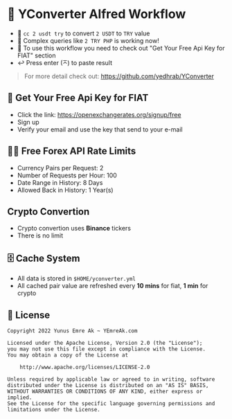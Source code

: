 # 💱 YConverter Alfred Workflow

- 💚 `cc 2 usdt try` to convert `2 USDT` to `TRY` value
- 🎉 Complex queries like `2 TRY PHP` is working now!
- 🔐 To use this workflow you need to check out "Get Your Free Api Key for FIAT" section
- ↩️ Press enter (⌅) to paste result

> For more detail check out: https://github.com/yedhrab/YConverter

## 🔑 Get Your Free Api Key for FIAT

- Click the link: https://openexchangerates.org/signup/free
- Sign up
- Verify your email and use the key that send to your e-mail

## 👮‍♂️ Free Forex API Rate Limits

- Currency Pairs per Request: 2
- Number of Requests per Hour: 100
- Date Range in History: 8 Days
- Allowed Back in History: 1 Year(s)

## Crypto Convertion

- Crypto convertion uses **Binance** tickers
- There is no limit

## 🗄 Cache System

- All data is stored in `$HOME/yconverter.yml`
- All cached pair value are refreshed every **10 mins** for fiat, **1 min** for crypto

## 🪪  License

```
Copyright 2022 Yunus Emre Ak ~ YEmreAk.com

Licensed under the Apache License, Version 2.0 (the "License");
you may not use this file except in compliance with the License.
You may obtain a copy of the License at

    http://www.apache.org/licenses/LICENSE-2.0

Unless required by applicable law or agreed to in writing, software
distributed under the License is distributed on an "AS IS" BASIS,
WITHOUT WARRANTIES OR CONDITIONS OF ANY KIND, either express or implied.
See the License for the specific language governing permissions and
limitations under the License.
```
